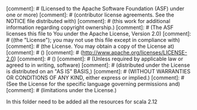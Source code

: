 [comment]: # (Licensed to the Apache Software Foundation (ASF) under one or more)
[comment]: # (contributor license agreements.  See the NOTICE file distributed with)
[comment]: # (this work for additional information regarding copyright ownership.)
[comment]: # (The ASF licenses this file to You under the Apache License, Version 2.0)
[comment]: # ((the "License"); you may not use this file except in compliance with)
[comment]: # (the License.  You may obtain a copy of the License at)
[comment]: # ()
[comment]: # (http://www.apache.org/licenses/LICENSE-2.0)
[comment]: # ()
[comment]: # (Unless required by applicable law or agreed to in writing, software)
[comment]: # (distributed under the License is distributed on an "AS IS" BASIS,)
[comment]: # (WITHOUT WARRANTIES OR CONDITIONS OF ANY KIND, either express or implied.)
[comment]: # (See the License for the specific language governing permissions and)
[comment]: # (limitations under the License.)

In this folder need to be added all the resources for scala 2.12
